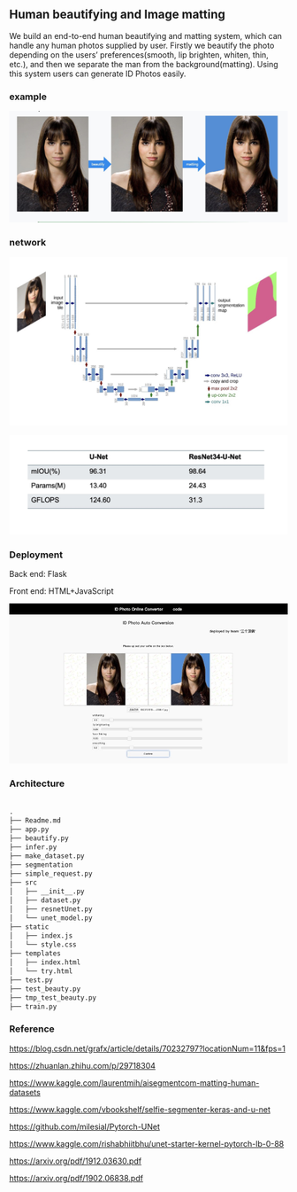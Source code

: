 ## Human beautifying and Image matting
We build an end-to-end human beautifying and matting system, which can handle any human photos supplied by user. Firstly we beautify the photo depending on the users’ preferences(smooth, lip brighten, whiten, thin, etc.), and then we separate the man from the background(matting). Using this system users can generate ID Photos easily.
### example
![image](https://raw.githubusercontent.com/YuchaoZheng/readme_add_pic/master/images/example.jpg)

### network
![image](https://raw.githubusercontent.com/YuchaoZheng/readme_add_pic/master/images/network.jpg)

![image](https://raw.githubusercontent.com/YuchaoZheng/readme_add_pic/master/images/result.jpg)

### Deployment

Back end: Flask

Front end: HTML+JavaScript

![image](https://raw.githubusercontent.com/YuchaoZheng/readme_add_pic/master/images/web.jpg)

### Architecture

```angular2

.
├── Readme.md
├── app.py
├── beautify.py
├── infer.py
├── make_dataset.py
├── segmentation
├── simple_request.py
├── src
│   ├── __init__.py
│   ├── dataset.py
│   ├── resnetUnet.py
│   └── unet_model.py
├── static
│   ├── index.js
│   └── style.css
├── templates
│   ├── index.html
│   └── try.html
├── test.py
├── test_beauty.py
├── tmp_test_beauty.py
├── train.py
```

### Reference
https://blog.csdn.net/grafx/article/details/70232797?locationNum=11&fps=1

https://zhuanlan.zhihu.com/p/29718304

https://www.kaggle.com/laurentmih/aisegmentcom-matting-human-datasets

https://www.kaggle.com/vbookshelf/selfie-segmenter-keras-and-u-net

https://github.com/milesial/Pytorch-UNet

https://www.kaggle.com/rishabhiitbhu/unet-starter-kernel-pytorch-lb-0-88

https://arxiv.org/pdf/1912.03630.pdf

https://arxiv.org/pdf/1902.06838.pdf
